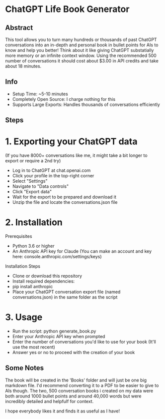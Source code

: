 # **ChatGPT Life Book Generator**  

## **Abstract**  

This tool allows you to turn many hundreds or thousands of past ChatGPT conversations into an in-depth and personal book in bullet points for AIs to know and help you better! Think about it like giving ChatGPT substatially more memory or an infinite context window. Using the recommended 500 number of conversations it should cost about $3.00 in API credits and take about 18 minutes.

## **Info**
 * Setup Time: ~5-10 minutes
 * Completely Open Source: I charge nothing for this
 * Supports Large Exports: Handles thousands of conversations efficiently

## **Steps**

# 1. Exporting your ChatGPT data 

(If you have 8000+ conversations like me, it might take a bit longer to export or require a 2nd try)

 * Log in to ChatGPT at chat.openai.com
 * Click your profile in the top-right corner
 * Select "Settings"
 * Navigate to "Data controls"
 * Click "Export data"
 * Wait for the export to be prepared and download it
 * Unzip the file and locate the conversations.json file

# 2. Installation

Prerequisites
 * Python 3.6 or higher
 * An Anthropic API key for Claude (You can make an account and key here: console.anthropic.com/settings/keys)

Installation Steps
 * Clone or download this repository
 * Install required dependencies:
 * pip install anthropic
 * Place your ChatGPT conversation export file (named conversations.json) in the same folder as the script

# 3. Usage

 * Run the script:
python generate_book.py
 * Enter your Anthropic API key when prompted
 * Enter the number of conversations you'd like to use for your book (It'll use the most recent)
 * Answer yes or no to proceed with the creation of your book

 ## **Some Notes** ##

The book will be created in the 'Books' folder and will just be one big markdown file. I'd recommend converting it to a PDF to be easier to give to AIs though. The two, 500 conversation books i created on my data were both around 1000 bullet points and around 40,000 words but were incredibly detailed and helpfulf for context. 

I hope everybody likes it and finds it as useful as I have!
